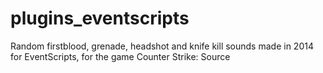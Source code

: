 # plugins_eventscripts
Random firstblood, grenade, headshot and knife kill sounds made in 2014 for EventScripts, for the game Counter Strike: Source
